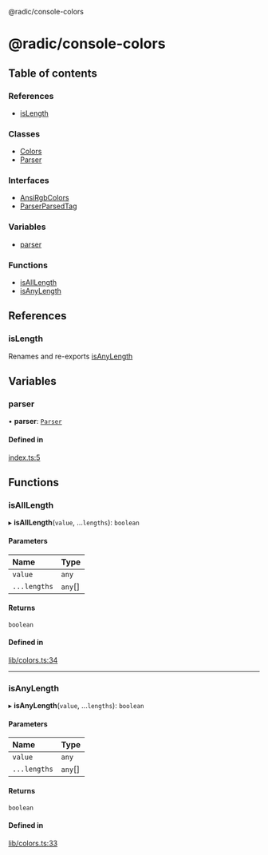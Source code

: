 @radic/console-colors

# @radic/console-colors

## Table of contents

### References

- [isLength](README.md#islength)

### Classes

- [Colors](classes/Colors.md)
- [Parser](classes/Parser.md)

### Interfaces

- [AnsiRgbColors](interfaces/AnsiRgbColors.md)
- [ParserParsedTag](interfaces/ParserParsedTag.md)

### Variables

- [parser](README.md#parser)

### Functions

- [isAllLength](README.md#isalllength)
- [isAnyLength](README.md#isanylength)

## References

### isLength

Renames and re-exports [isAnyLength](README.md#isanylength)

## Variables

### parser

• **parser**: [`Parser`](classes/Parser.md)

#### Defined in

[index.ts:5](https://github.com/robinradic/npm-console/blob/10cb77f/packages/console-colors/src/index.ts#L5)

## Functions

### isAllLength

▸ **isAllLength**(`value`, ...`lengths`): `boolean`

#### Parameters

| Name | Type |
| :------ | :------ |
| `value` | `any` |
| `...lengths` | `any`[] |

#### Returns

`boolean`

#### Defined in

[lib/colors.ts:34](https://github.com/robinradic/npm-console/blob/10cb77f/packages/console-colors/src/lib/colors.ts#L34)

___

### isAnyLength

▸ **isAnyLength**(`value`, ...`lengths`): `boolean`

#### Parameters

| Name | Type |
| :------ | :------ |
| `value` | `any` |
| `...lengths` | `any`[] |

#### Returns

`boolean`

#### Defined in

[lib/colors.ts:33](https://github.com/robinradic/npm-console/blob/10cb77f/packages/console-colors/src/lib/colors.ts#L33)
